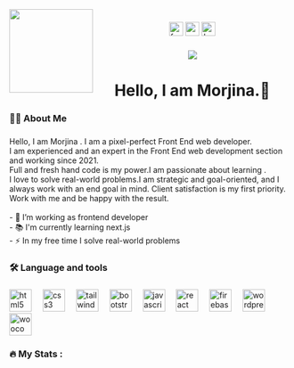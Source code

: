 <img align="left" height="150" src="https://media.licdn.com/dms/image/D5603AQHxRCcVNWCUKg/profile-displayphoto-shrink_800_800/0/1710560239962?e=2147483647&v=beta&t=wL1Z9j9zuWYGcOcskw_HvmTrhSYBd9FHSIE1jbPCCGw"  />

###

<div align="center">
  <img src="https://img.shields.io/static/v1?message=Facebook&logo=facebook&label=&color=1877F2&logoColor=white&labelColor=&style=for-the-badge" height="25" alt="facebook logo"  />
  <img src="https://img.shields.io/static/v1?message=Gmail&logo=gmail&label=&color=D14836&logoColor=white&labelColor=&style=for-the-badge" height="25" alt="gmail logo"  />
  <img src="https://img.shields.io/static/v1?message=Behance&logo=behance&label=&color=1769ff&logoColor=white&labelColor=&style=for-the-badge" height="25" alt="behance logo"  />
</div>

###

<div align="center">
  <img src="https://visitor-badge.laobi.icu/badge?page_id=Hellomorjina.Hellomorjina&"  />
</div>

###

<h1 align="center">Hello, I am Morjina.👋</h1>

###

<h3 align="left">👩‍💻  About Me</h3>

###

<p align="left">Hello, I am Morjina . I am a pixel-perfect Front End  web developer.<br>I am experienced and an expert in the Front End  web development section and working since 2021. <br>Full and fresh hand code is my power.I am passionate about learning .<br>I love to solve real-world  problems.I am strategic and goal-oriented, and I always work with an end goal in mind. Client satisfaction is my first priority.<br> Work with me and be happy with the result.<br><br>- 🔭 I’m working as  frontend developer<br>- 📚 I'm currently learning  next.js<br>- ⚡ In my free time I solve real-world  problems</p>

###

<h3 align="left">🛠 Language and tools</h3>

###

<div align="left">
  <img src="https://cdn.jsdelivr.net/gh/devicons/devicon/icons/html5/html5-original.svg" height="40" alt="html5 logo"  />
  <img width="12" />
  <img src="https://cdn.jsdelivr.net/gh/devicons/devicon/icons/css3/css3-original.svg" height="40" alt="css3 logo"  />
  <img width="12" />
  <img src="https://cdn.jsdelivr.net/gh/devicons/devicon/icons/tailwindcss/tailwindcss-original-wordmark.svg" height="40" alt="tailwindcss logo"  />
  <img width="12" />
  <img src="https://cdn.jsdelivr.net/gh/devicons/devicon/icons/bootstrap/bootstrap-original.svg" height="40" alt="bootstrap logo"  />
  <img width="12" />
  <img src="https://cdn.jsdelivr.net/gh/devicons/devicon/icons/javascript/javascript-original.svg" height="40" alt="javascript logo"  />
  <img width="12" />
  <img src="https://cdn.jsdelivr.net/gh/devicons/devicon/icons/react/react-original.svg" height="40" alt="react logo"  />
  <img width="12" />
  <img src="https://cdn.jsdelivr.net/gh/devicons/devicon/icons/firebase/firebase-plain.svg" height="40" alt="firebase logo"  />
  <img width="12" />
  <img src="https://cdn.jsdelivr.net/gh/devicons/devicon/icons/wordpress/wordpress-original.svg" height="40" alt="wordpress logo"  />
  <img width="12" />
  <img src="https://cdn.jsdelivr.net/gh/devicons/devicon/icons/woocommerce/woocommerce-original.svg" height="40" alt="woocommerce logo"  />
</div>

###

<h3 align="left">🔥   My Stats :</h3>

###
